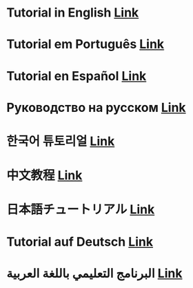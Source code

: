 # Tutorial in English [Link](https://github.com/ils94/TailsOSBitcoinColdWallet/blob/main/English.md)
# Tutorial em Português [Link](https://github.com/ils94/TailsOSBitcoinColdWallet/blob/main/Português.md)
# Tutorial en Español [Link](https://github.com/ils94/TailsOSBitcoinColdWallet/blob/main/Español.md)
# Руководство на русском [Link](https://github.com/ils94/TailsOSBitcoinColdWallet/blob/main/Russian.md)
# 한국어 튜토리얼 [Link](https://github.com/ils94/TailsOSBitcoinColdWallet/blob/main/Korean.md)
# 中文教程 [Link](https://github.com/ils94/TailsOSBitcoinColdWallet/blob/main/Chinese.md)
# 日本語チュートリアル [Link](https://github.com/ils94/TailsOSBitcoinColdWallet/blob/main/Japonese.md)
# Tutorial auf Deutsch [Link](https://github.com/ils94/TailsOSBitcoinColdWallet/blob/main/Deutsch.md)
# البرنامج التعليمي باللغة العربية [Link](https://github.com/ils94/TailsOSBitcoinColdWallet/blob/main/Arabic.md)
